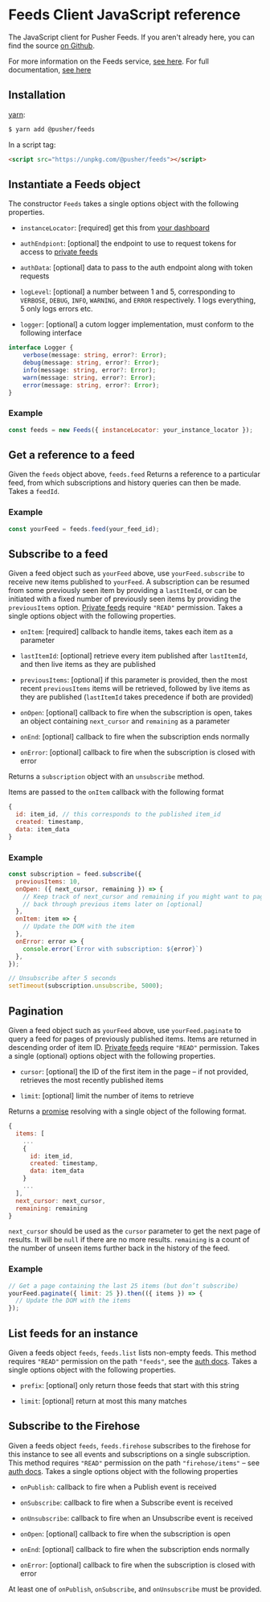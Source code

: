 # Feeds Client JavaScript reference

The JavaScript client for Pusher Feeds. If you aren't already here, you can
find the source [on Github](https://github.com/pusher/feeds-client-js).

For more information on the Feeds service, [see
here](https://pusher.com/feeds). For full documentation, [see
here](https://docs.pusher.com/feeds)

## Installation

[yarn](https://yarnpkg.com/):

```sh
$ yarn add @pusher/feeds
```

In a script tag:

```html
<script src="https://unpkg.com/@pusher/feeds"></script>
```

## Instantiate a Feeds object

The constructor `Feeds` takes a single options object with the following
properties.

- `instanceLocator`: [required] get this from [your
  dashboard](https://dash.pusher.com)

- `authEndpiont`: [optional] the endpoint to use to request tokens for access
  to [private feeds](http://docs.pusher.com/feeds/concepts/private-feeds)

- `authData`: [optional] data to pass to the auth endpoint along with token
  requests

- `logLevel`: [optional] a number between 1 and 5, corresponding to `VERBOSE`,
  `DEBUG`, `INFO`, `WARNING`, and `ERROR` respectively. 1 logs everything, 5
  only logs errors etc.

- `logger`: [optional] a cutom logger implementation, must conform to the
  following interface

```ts
interface Logger {
    verbose(message: string, error?: Error);
    debug(message: string, error?: Error);
    info(message: string, error?: Error);
    warn(message: string, error?: Error);
    error(message: string, error?: Error);
}
```

### Example

```js
const feeds = new Feeds({ instanceLocator: your_instance_locator });
```

## Get a reference to a feed

Given the `feeds` object above, `feeds.feed` Returns a reference to a
particular feed, from which subscriptions and history queries can then be made.
Takes a `feedId`.

### Example

```js
const yourFeed = feeds.feed(your_feed_id);
```

## Subscribe to a feed

Given a feed object such as `yourFeed` above, use `yourFeed.subscribe` to
receive new items published to `yourFeed`. A subscription can be resumed from
some previously seen item by providing a `lastItemId`, or can be initiated
with a fixed number of previously seen items by providing the `previousItems`
option.  [Private
feeds](http://docs.pusher.com/feeds/concepts/private-feeds) require `"READ"`
permission. Takes a single options object with the following properties.

- `onItem`: [required] callback to handle items, takes each item as a parameter

- `lastItemId`: [optional] retrieve every item published after `lastItemId`,
  and then live items as they are published

- `previousItems`: [optional] if this parameter is provided, then the most recent
  `previousItems` items will be retrieved, followed by live items as they are
  published (`lastItemId` takes precedence if both are provided)

- `onOpen`: [optional] callback to fire when the subscription is open, takes an
  object containing `next_cursor` and `remaining` as a parameter

- `onEnd`: [optional] callback to fire when the subscription ends normally

- `onError`: [optional] callback to fire when the subscription is closed with
  error

Returns a `subscription` object with an `unsubscribe` method.

Items are passed to the `onItem` callback with the following format

```js
{
  id: item_id, // this corresponds to the published item_id
  created: timestamp,
  data: item_data
}
```

### Example

```js
const subscription = feed.subscribe({
  previousItems: 10,
  onOpen: ({ next_cursor, remaining }) => {
    // Keep track of next_cursor and remaining if you might want to paginate
    // back through previous items later on [optional]
  },
  onItem: item => {
    // Update the DOM with the item
  },
  onError: error => {
    console.error(`Error with subscription: ${error}`)
  },
});

// Unsubscribe after 5 seconds
setTimeout(subscription.unsubscribe, 5000);
```

## Pagination

Given a feed object such as `yourFeed` above, use `yourFeed.paginate` to query a
feed for pages of previously published items. Items are returned in descending
order of item ID. [Private
feeds](http://docs.pusher.com/feeds/concepts/private-feeds) require `"READ"`
permission. Takes a single (optional) options object with the following
properties.

- `cursor`: [optional] the ID of the first item in the page – if not provided,
  retrieves the most recently published items

- `limit`: [optional] limit the number of items to retrieve

Returns a [promise](https://mdn.io/promise) resolving with a single object of
the following format.

```js
{
  items: [
    ...
    {
      id: item_id,
      created: timestamp,
      data: item_data
    }
    ...
  ],
  next_cursor: next_cursor,
  remaining: remaining
}
```

`next_cursor` should be used as the `cursor` parameter to get the next page of
results. It will be `null` if there are no more results. `remaining` is a count
of the number of unseen items further back in the history of the feed.

### Example

```js
// Get a page containing the last 25 items (but don’t subscribe)
yourFeed.paginate({ limit: 25 }).then(({ items }) => {
  // Update the DOM with the items
});
```

## List feeds for an instance

Given a feeds object `feeds`, `feeds.list` lists non-empty feeds. This method
requires `"READ"` permission on the path `"feeds"`, see the [auth
docs](http://docs.pusher.com/feeds/concepts/private-feeds).
Takes a single options object with the following properties.

- `prefix`: [optional] only return those feeds that start with this string

- `limit`: [optional] return at most this many matches

## Subscribe to the Firehose

Given a feeds object `feeds`, `feeds.firehose` subscribes to the firehose for
this instance to see all events and subscriptions on a single subscription.
This method requires `"READ"` permission on the path `"firehose/items"` – see
[auth docs](http://docs.pusher.com/feeds/concepts/private-feeds).  Takes a
single options object with the following properties

- `onPublish`: callback to fire when a Publish event is received

- `onSubscribe`: callback to fire when a Subscribe event is received

- `onUnsubscribe`: callback to fire when an Unsubscribe event is received

- `onOpen`: [optional] callback to fire when the subscription is open

- `onEnd`: [optional] callback to fire when the subscription ends normally

- `onError`: [optional] callback to fire when the subscription is closed with
  error

At least one of `onPublish`, `onSubscribe`, and `onUnsubscribe` must be
provided.
